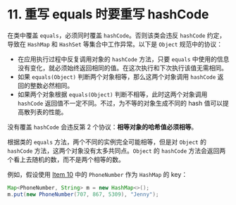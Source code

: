 # 11. 重写 equals 时要重写 hashCode

在类中覆盖 `equals`，必须同时覆盖 `hashCode`。否则该类会违反 `hashCode` 约定，导致在 `HashMap` 和 `HashSet` 等集合中工作异常。以下是 `Object` 规范中的协议：

- 在应用执行过程中反复调用对象的 `hashCode` 方法，只要 `equals` 中使用的信息没有变化，就必须始终返回相同的值。在这次执行和下次执行该值无需相同。
- 如果 `equals(Object)` 判断两个对象相等，那么这两个对象调用 `hashCode` 返回的整数必然相同。
- 如果两个对象根据 `equals(Object)` 判断不相等，此时这两个对象调用 `hashCode` 返回值不一定不同。不过，为不等的对象生成不同的 hash 值可以提高散列表的性能。

没有覆盖 `hashCode` 会违反第 2 个协议：**相等对象的哈希值必须相等**。

根据类的 `equals` 方法，两个不同的实例完全可能相等，但是对 `Object` 的 `hashCode` 方法，这两个对象没有太多共同点。`Object` 的 `hashCode` 方法会返回两个看上去随机的数，而不是两个相等的数。

例如，假设使用 [Item 10](10_equals.md) 中的 `PhoneNumber` 作为 `HashMap` 的 key：

```java
Map<PhoneNumber, String> m = new HashMap<>();
m.put(new PhoneNumber(707, 867, 5309), "Jenny");
```

